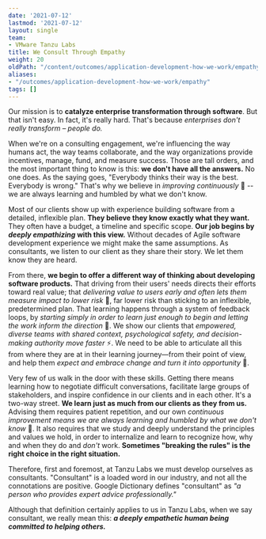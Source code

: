 ```yaml
---
date: '2021-07-12'
lastmod: '2021-07-12'
layout: single
team:
- VMware Tanzu Labs
title: We Consult Through Empathy
weight: 20
oldPath: "/content/outcomes/application-development-how-we-work/empathy.md"
aliases:
- "/outcomes/application-development-how-we-work/empathy"
tags: []
---
```


Our mission is to **catalyze enterprise transformation through software**. But that isn't easy. In fact, it's really hard. That's because _enterprises don't really transform – people do._ 

When we're on a consulting engagement, we're influencing the way humans act, the way teams collaborate, and the way organizations provide incentives, manage, fund, and measure success. Those are tall orders, and the most important thing to know is this: **we don't have all the answers.** No one does. As the saying goes, "Everybody thinks their way is the best. Everybody is wrong." That's why we believe in _improving continuously_ 🔬 -- we are always learning and humbled by what we don't know. 

Most of our clients show up with experience building software from a detailed, inflexible plan. **They believe they know exactly what they want.** They often have a budget, a timeline and specific scope. **Our job begins by _deeply empathizing_ with this view.** Without decades of Agile software development experience we might make the same assumptions. As consultants, we listen to our client as they share their story. We let them know they are heard.

From there, **we begin to offer a different way of thinking about developing software products.** That driving from their users' needs directs their efforts toward real value; that _delivering value to users early and often lets them measure impact to lower risk_ 🚀, far lower risk than sticking to an inflexible, predetermined plan. That learning happens through a system of feedback loops, by _starting simply in order to learn just enough to begin and letting the work inform the direction_ 🌱. We show our clients that _empowered, diverse teams with shared context, psychological safety, and decision-making authority move faster_ ⚡️. We need to be able to articulate all this from where they are at in their learning journey—from their point of view, and help them _expect and embrace change and turn it into opportunity_ 🦋.

Very few of us walk in the door with these skills. Getting there means learning how to negotiate difficult conversations, facilitate large groups of stakeholders, and inspire confidence in our clients and in each other. It's a two-way street. **We learn just as much from our clients as they from us.** Advising them requires patient repetition, and our own _continuous improvement means we are always learning and humbled by what we don't know_ 🔬. It also requires that we study and deeply understand the principles and values we hold, in order to internalize and learn to recognize how, why and when they do and _don't_ work. **Sometimes "breaking the rules" is the right choice in the right situation.**

Therefore, first and foremost, at Tanzu Labs we must develop ourselves as consultants. "Consultant" is a loaded word in our industry, and not all the connotations are positive. Google Dictionary defines "consultant" as _"a person who provides expert advice professionally."_ 

Although that definition certainly applies to us in Tanzu Labs, when we say consultant, we really mean this: ***a deeply empathetic human being committed to helping others.***